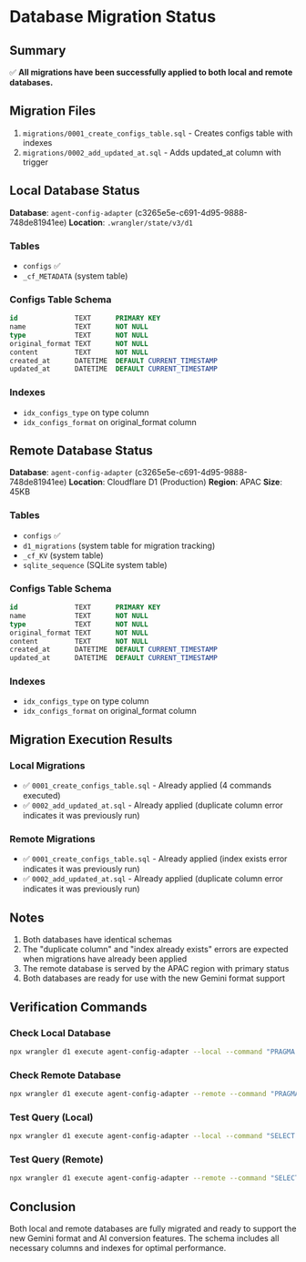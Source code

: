# Database Migration Status

## Summary

✅ **All migrations have been successfully applied to both local and remote databases.**

## Migration Files

1. `migrations/0001_create_configs_table.sql` - Creates configs table with indexes
2. `migrations/0002_add_updated_at.sql` - Adds updated_at column with trigger

## Local Database Status

**Database**: `agent-config-adapter` (c3265e5e-c691-4d95-9888-748de81941ee)
**Location**: `.wrangler/state/v3/d1`

### Tables
- `configs` ✅
- `_cf_METADATA` (system table)

### Configs Table Schema
```sql
id              TEXT      PRIMARY KEY
name            TEXT      NOT NULL
type            TEXT      NOT NULL
original_format TEXT      NOT NULL
content         TEXT      NOT NULL
created_at      DATETIME  DEFAULT CURRENT_TIMESTAMP
updated_at      DATETIME  DEFAULT CURRENT_TIMESTAMP
```

### Indexes
- `idx_configs_type` on type column
- `idx_configs_format` on original_format column

## Remote Database Status

**Database**: `agent-config-adapter` (c3265e5e-c691-4d95-9888-748de81941ee)
**Location**: Cloudflare D1 (Production)
**Region**: APAC
**Size**: 45KB

### Tables
- `configs` ✅
- `d1_migrations` (system table for migration tracking)
- `_cf_KV` (system table)
- `sqlite_sequence` (SQLite system table)

### Configs Table Schema
```sql
id              TEXT      PRIMARY KEY
name            TEXT      NOT NULL
type            TEXT      NOT NULL
original_format TEXT      NOT NULL
content         TEXT      NOT NULL
created_at      DATETIME  DEFAULT CURRENT_TIMESTAMP
updated_at      DATETIME  DEFAULT CURRENT_TIMESTAMP
```

### Indexes
- `idx_configs_type` on type column
- `idx_configs_format` on original_format column

## Migration Execution Results

### Local Migrations
- ✅ `0001_create_configs_table.sql` - Already applied (4 commands executed)
- ✅ `0002_add_updated_at.sql` - Already applied (duplicate column error indicates it was previously run)

### Remote Migrations
- ✅ `0001_create_configs_table.sql` - Already applied (index exists error indicates it was previously run)
- ✅ `0002_add_updated_at.sql` - Already applied (duplicate column error indicates it was previously run)

## Notes

1. Both databases have identical schemas
2. The "duplicate column" and "index already exists" errors are expected when migrations have already been applied
3. The remote database is served by the APAC region with primary status
4. Both databases are ready for use with the new Gemini format support

## Verification Commands

### Check Local Database
```bash
npx wrangler d1 execute agent-config-adapter --local --command "PRAGMA table_info(configs);"
```

### Check Remote Database
```bash
npx wrangler d1 execute agent-config-adapter --remote --command "PRAGMA table_info(configs);"
```

### Test Query (Local)
```bash
npx wrangler d1 execute agent-config-adapter --local --command "SELECT COUNT(*) as count FROM configs;"
```

### Test Query (Remote)
```bash
npx wrangler d1 execute agent-config-adapter --remote --command "SELECT COUNT(*) as count FROM configs;"
```

## Conclusion

Both local and remote databases are fully migrated and ready to support the new Gemini format and AI conversion features. The schema includes all necessary columns and indexes for optimal performance.
